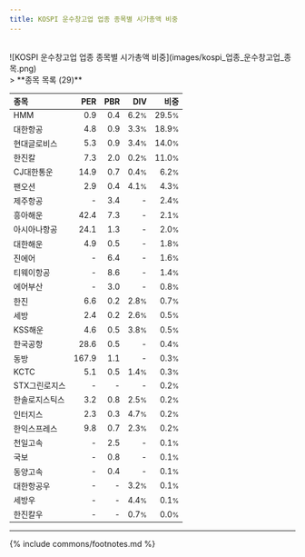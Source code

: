 ```yaml
---
title: KOSPI 운수창고업 업종 종목별 시가총액 비중
---
```

<br>
![KOSPI 운수창고업 업종 종목별 시가총액 비중](images/kospi_업종_운수창고업_종목.png)
<br>
> **종목 목록 (29)**<a id="list"></a>

| **종목** | **PER** | **PBR** | **DIV** | **비중** |
| :------- | ------: | ------: | ------: | -------: |
| HMM | 0.9<small></small> | 0.4<small></small> | 6.2<small>%</small> | 29.5<small>%</small> |
| 대한항공 | 4.8<small></small> | 0.9<small></small> | 3.3<small>%</small> | 18.9<small>%</small> |
| 현대글로비스 | 5.3<small></small> | 0.9<small></small> | 3.4<small>%</small> | 14.0<small>%</small> |
| 한진칼 | 7.3<small></small> | 2.0<small></small> | 0.2<small>%</small> | 11.0<small>%</small> |
| CJ대한통운 | 14.9<small></small> | 0.7<small></small> | 0.4<small>%</small> | 6.2<small>%</small> |
| 팬오션 | 2.9<small></small> | 0.4<small></small> | 4.1<small>%</small> | 4.3<small>%</small> |
| 제주항공 | - | 3.4<small></small> | - | 2.4<small>%</small> |
| 흥아해운 | 42.4<small></small> | 7.3<small></small> | - | 2.1<small>%</small> |
| 아시아나항공 | 24.1<small></small> | 1.3<small></small> | - | 2.0<small>%</small> |
| 대한해운 | 4.9<small></small> | 0.5<small></small> | - | 1.8<small>%</small> |
| 진에어 | - | 6.4<small></small> | - | 1.6<small>%</small> |
| 티웨이항공 | - | 8.6<small></small> | - | 1.4<small>%</small> |
| 에어부산 | - | 3.0<small></small> | - | 0.8<small>%</small> |
| 한진 | 6.6<small></small> | 0.2<small></small> | 2.8<small>%</small> | 0.7<small>%</small> |
| 세방 | 2.4<small></small> | 0.2<small></small> | 2.6<small>%</small> | 0.5<small>%</small> |
| KSS해운 | 4.6<small></small> | 0.5<small></small> | 3.8<small>%</small> | 0.5<small>%</small> |
| 한국공항 | 28.6<small></small> | 0.5<small></small> | - | 0.4<small>%</small> |
| 동방 | 167.9<small></small> | 1.1<small></small> | - | 0.3<small>%</small> |
| KCTC | 5.1<small></small> | 0.5<small></small> | 1.4<small>%</small> | 0.3<small>%</small> |
| STX그린로지스 | - | - | - | 0.2<small>%</small> |
| 한솔로지스틱스 | 3.2<small></small> | 0.8<small></small> | 2.5<small>%</small> | 0.2<small>%</small> |
| 인터지스 | 2.3<small></small> | 0.3<small></small> | 4.7<small>%</small> | 0.2<small>%</small> |
| 한익스프레스 | 9.8<small></small> | 0.7<small></small> | 2.3<small>%</small> | 0.2<small>%</small> |
| 천일고속 | - | 2.5<small></small> | - | 0.1<small>%</small> |
| 국보 | - | 0.8<small></small> | - | 0.1<small>%</small> |
| 동양고속 | - | 0.4<small></small> | - | 0.1<small>%</small> |
| 대한항공우 | - | - | 3.2<small>%</small> | 0.1<small>%</small> |
| 세방우 | - | - | 4.4<small>%</small> | 0.1<small>%</small> |
| 한진칼우 | - | - | 0.7<small>%</small> | 0.0<small>%</small> |

---
{% include commons/footnotes.md %}